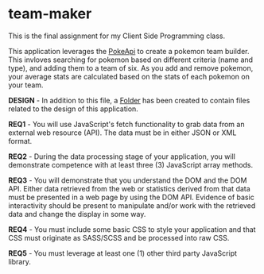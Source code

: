 # team-maker

This is the final assignment for my Client Side Programming class.

This application leverages the [PokeApi](https://pokeapi.co/) to create a pokemon team builder. This invloves searching for pokemon based on different criteria (name and type), and adding them to a team of six. As you add and remove pokemon, your average stats are calculated based on the stats of each pokemon on your team.

**DESIGN** - In addition to this file, a [Folder](https://github.com/matt-walsh/team-maker/tree/master/design) has been created to contain files related to the design of this application.

**REQ1** - You will use JavaScript's fetch functionality to grab data from an external web resource (API). The data must be in either JSON or XML format.

**REQ2** - During the data processing stage of your application, you will demonstrate competence with at least three (3) JavaScript array methods.

**REQ3** - You will demonstrate that you understand the DOM and the DOM API. Either data retrieved from the web or statistics derived from that data must be presented in a web page by using the DOM API. Evidence of basic interactivity should be present to manipulate and/or work with the retrieved data and change the display in some way.

**REQ4** - You must include some basic CSS to style your application and that CSS must originate as SASS/SCSS and be processed into raw CSS.

**REQ5** -  You must leverage at least one (1) other third party JavaScript library.